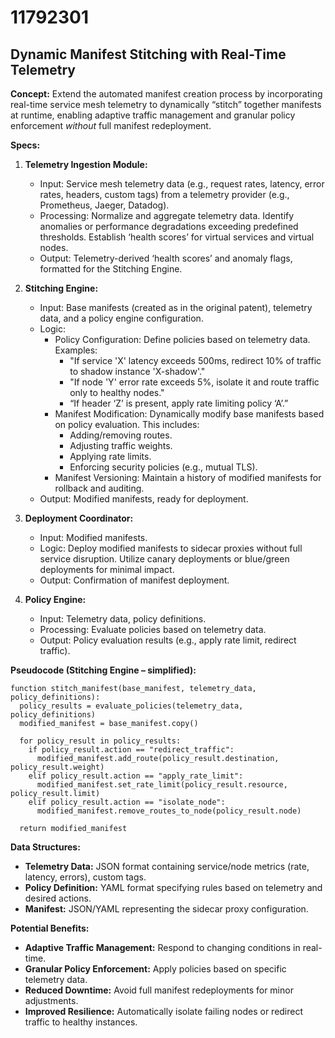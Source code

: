 # 11792301

## Dynamic Manifest Stitching with Real-Time Telemetry

**Concept:** Extend the automated manifest creation process by incorporating real-time service mesh telemetry to dynamically “stitch” together manifests at runtime, enabling adaptive traffic management and granular policy enforcement *without* full manifest redeployment.

**Specs:**

1.  **Telemetry Ingestion Module:**
    *   Input: Service mesh telemetry data (e.g., request rates, latency, error rates, headers, custom tags) from a telemetry provider (e.g., Prometheus, Jaeger, Datadog).
    *   Processing:  Normalize and aggregate telemetry data. Identify anomalies or performance degradations exceeding predefined thresholds.  Establish ‘health scores’ for virtual services and virtual nodes.
    *   Output:  Telemetry-derived ‘health scores’ and anomaly flags, formatted for the Stitching Engine.

2.  **Stitching Engine:**
    *   Input: Base manifests (created as in the original patent), telemetry data, and a policy engine configuration.
    *   Logic:
        *   Policy Configuration:  Define policies based on telemetry data. Examples:
            *   "If service 'X' latency exceeds 500ms, redirect 10% of traffic to shadow instance 'X-shadow'."
            *   "If node 'Y' error rate exceeds 5%, isolate it and route traffic only to healthy nodes."
            *   “If header ‘Z’ is present, apply rate limiting policy ‘A’.”
        *   Manifest Modification:  Dynamically modify base manifests based on policy evaluation. This includes:
            *   Adding/removing routes.
            *   Adjusting traffic weights.
            *   Applying rate limits.
            *   Enforcing security policies (e.g., mutual TLS).
        *   Manifest Versioning: Maintain a history of modified manifests for rollback and auditing.
    *   Output: Modified manifests, ready for deployment.

3.  **Deployment Coordinator:**
    *   Input: Modified manifests.
    *   Logic: Deploy modified manifests to sidecar proxies without full service disruption. Utilize canary deployments or blue/green deployments for minimal impact.
    *   Output: Confirmation of manifest deployment.

4.  **Policy Engine:**
    *   Input: Telemetry data, policy definitions.
    *   Processing: Evaluate policies based on telemetry data.
    *   Output:  Policy evaluation results (e.g., apply rate limit, redirect traffic).

**Pseudocode (Stitching Engine – simplified):**

```
function stitch_manifest(base_manifest, telemetry_data, policy_definitions):
  policy_results = evaluate_policies(telemetry_data, policy_definitions)
  modified_manifest = base_manifest.copy()

  for policy_result in policy_results:
    if policy_result.action == "redirect_traffic":
      modified_manifest.add_route(policy_result.destination, policy_result.weight)
    elif policy_result.action == "apply_rate_limit":
      modified_manifest.set_rate_limit(policy_result.resource, policy_result.limit)
    elif policy_result.action == "isolate_node":
      modified_manifest.remove_routes_to_node(policy_result.node)

  return modified_manifest
```

**Data Structures:**

*   **Telemetry Data:**  JSON format containing service/node metrics (rate, latency, errors), custom tags.
*   **Policy Definition:** YAML format specifying rules based on telemetry and desired actions.
*   **Manifest:**  JSON/YAML representing the sidecar proxy configuration.

**Potential Benefits:**

*   **Adaptive Traffic Management:** Respond to changing conditions in real-time.
*   **Granular Policy Enforcement:** Apply policies based on specific telemetry data.
*   **Reduced Downtime:** Avoid full manifest redeployments for minor adjustments.
*   **Improved Resilience:** Automatically isolate failing nodes or redirect traffic to healthy instances.
